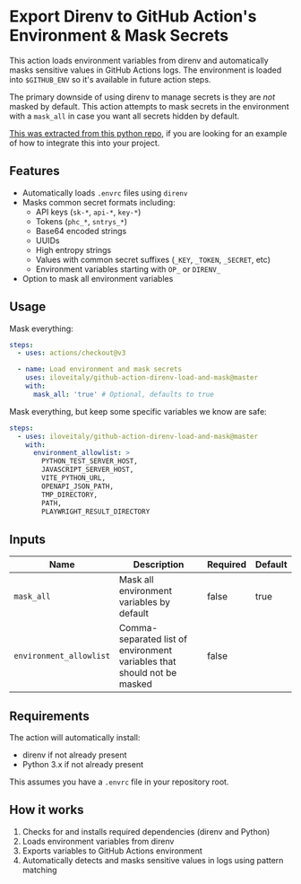 # Export Direnv to GitHub Action's Environment & Mask Secrets

This action loads environment variables from direnv and automatically masks sensitive values in GitHub Actions logs. The environment is loaded into `$GITHUB_ENV` so it's available in future action steps.

The primary downside of using direnv to manage secrets is they are *not* masked by default. This action attempts to mask secrets in the environment with a `mask_all` in case you want all secrets hidden by default.

[This was extracted from this python repo](https://github.com/iloveitaly/python-starter-template), if you are looking for an example of how to integrate this into your project.

## Features

- Automatically loads `.envrc` files using `direnv`
- Masks common secret formats including:
  - API keys (`sk-*`, `api-*`, `key-*`)
  - Tokens (`phc_*`, `sntrys_*`)
  - Base64 encoded strings
  - UUIDs
  - High entropy strings
  - Values with common secret suffixes (`_KEY`, `_TOKEN`, `_SECRET`, etc)
  - Environment variables starting with `OP_` or `DIRENV_`
- Option to mask all environment variables

## Usage

Mask everything:

```yml
steps:
  - uses: actions/checkout@v3

  - name: Load environment and mask secrets
    uses: iloveitaly/github-action-direnv-load-and-mask@master
    with:
      mask_all: 'true' # Optional, defaults to true
```

Mask everything, but keep some specific variables we know are safe:

```yml
steps:
  - uses: iloveitaly/github-action-direnv-load-and-mask@master
    with:
      environment_allowlist: >
        PYTHON_TEST_SERVER_HOST,
        JAVASCRIPT_SERVER_HOST,
        VITE_PYTHON_URL,
        OPENAPI_JSON_PATH,
        TMP_DIRECTORY,
        PATH,
        PLAYWRIGHT_RESULT_DIRECTORY
```

## Inputs

| Name | Description | Required | Default |
|------|-------------|----------|---------|
| `mask_all` | Mask all environment variables by default | false | true |
| `environment_allowlist` | Comma-separated list of environment variables that should not be masked | false | |
## Requirements

The action will automatically install:

- direnv if not already present
- Python 3.x if not already present

This assumes you have a `.envrc` file in your repository root.

## How it works

1. Checks for and installs required dependencies (direnv and Python)
2. Loads environment variables from direnv
3. Exports variables to GitHub Actions environment
4. Automatically detects and masks sensitive values in logs using pattern matching

